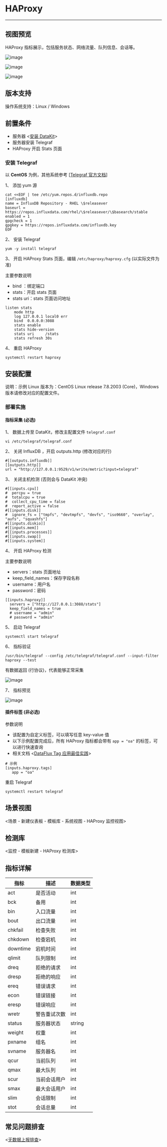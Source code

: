 # HAProxy
---

## 视图预览

HAProxy 指标展示，包括服务状态、网络流量、队列信息、会话等。

![image](../imgs/input-haproxy-1.png)

![image](../imgs/input-haproxy-2.png)

![image](../imgs/input-haproxy-3.png)

## 版本支持

操作系统支持：Linux / Windows

## 前置条件

- 服务器 <[安装 DataKit](../../datakit/datakit-install.md)>
- 服务器安装 Telegraf
- HAProxy 开启 Stats 页面

### 安装 Telegraf

以 **CentOS** 为例，其他系统参考 [[Telegraf 官方文档](https://docs.influxdata.com/telegraf/v1.19/introduction/installation/)]

1、 添加 yum 源

```
cat <<EOF | tee /etc/yum.repos.d/influxdb.repo
[influxdb]
name = InfluxDB Repository - RHEL \$releasever
baseurl = https://repos.influxdata.com/rhel/\$releasever/\$basearch/stable
enabled = 1
gpgcheck = 1
gpgkey = https://repos.influxdata.com/influxdb.key
EOF
```

2、 安装 Telegraf

```
yum -y install telegraf
```

3、 开启 HAProxy Stats 页面，编辑 `/etc/haproxy/haproxy.cfg` (以实际文件为准)

主要参数说明

- bind ：绑定端口
- stats：开启 stats 页面
- stats uri：stats 页面访问地址

```
listen stats
    mode http
    log 127.0.0.1 local0 err
    bind  0.0.0.0:3088
    stats enable
    stats hide-version
    stats uri     /stats
    stats refresh 30s
```

4、 重启 HAProxy

```
systemctl restart haproxy
```

## 安装配置

说明：示例 Linux 版本为：CentOS Linux release 7.8.2003 (Core)，Windows 版本请修改对应的配置文件。

### 部署实施

#### 指标采集 (必选)

1、 数据上传至 DataKit，修改主配置文件 `telegraf.conf`

```
vi /etc/telegraf/telegraf.conf
```

2、 关闭 InfluxDB ，开启 outputs.http (修改对应的行)

```
#[[outputs.influxdb]]
[[outputs.http]]
url = "http://127.0.0.1:9529/v1/write/metric?input=telegraf"
```

3、 关闭主机检测 (否则会与 DataKit 冲突)

```
#[[inputs.cpu]]
#  percpu = true
#  totalcpu = true
#  collect_cpu_time = false
#  report_active = false
#[[inputs.disk]]
#  ignore_fs = ["tmpfs", "devtmpfs", "devfs", "iso9660", "overlay", "aufs", "squashfs"]
#[[inputs.diskio]]
#[[inputs.mem]]
#[[inputs.processes]]
#[[inputs.swap]]
#[[inputs.system]]
```

4、 开启 HAProxy 检测

主要参数说明

- servers：stats 页面地址
- keep_field_names：保存字段名称
- username：用户名
- password：密码

```
[[inputs.haproxy]]
  servers = ["http://127.0.0.1:3088/stats"]
  keep_field_names = true
  # username = "admin"
  # password = "admin"
```

5、 启动 Telegraf

```
systemctl start telegraf
```

6、 指标验证

```
/usr/bin/telegraf --config /etc/telegraf/telegraf.conf --input-filter haproxy --test
```

有数据返回 (行协议)，代表能够正常采集

![image](../imgs/input-haproxy-4.png)

7、 指标预览

![image](../imgs/input-haproxy-5.png)

#### 插件标签 (非必选)

参数说明

- 该配置为自定义标签，可以填写任意 key-value 值
- 以下示例配置完成后，所有 HAProxy 指标都会带有 `app = "oa"` 的标签，可以进行快速查询
- 相关文档 <[DataFlux Tag 应用最佳实践](../../best-practices/insight/tag.md)>

```
# 示例
[inputs.haproxy.tags]
   app = "oa"
```

重启 Telegraf

```
systemctl restart telegraf
```

## 场景视图

<场景 - 新建仪表板 - 模板库 - 系统视图 - HAProxy 监控视图>

## 检测库

<监控 - 模板新建 - HAProxy 检测库>

## 指标详解

| 指标     | 描述         | 数据类型 |
| -------- | ------------ | -------- |
| act      | 是否活动     | int      |
| bck      | 备用         | int      |
| bin      | 入口流量     | int      |
| bout     | 出口流量     | int      |
| chkfail  | 检查失败     | int      |
| chkdown  | 检查宕机     | int      |
| downtime | 宕机时间     | int      |
| qlimit   | 队列限制     | int      |
| dreq     | 拒绝的请求   | int      |
| dresp    | 拒绝的响应   | int      |
| ereq     | 错误请求     | int      |
| econ     | 错误链接     | int      |
| eresp    | 错误响应     | int      |
| wretr    | 警告重试次数 | int      |
| status   | 服务器状态   | string   |
| weight   | 权重         | int      |
| pxname   | 组名         | int      |
| svname   | 服务器名     | int      |
| qcur     | 当前队列     | int      |
| qmax     | 最大队列     | int      |
| scur     | 当前会话用户 | int      |
| smax     | 最大会话用户 | int      |
| slim     | 会话限制     | int      |
| stot     | 会话总量     | int      |

## 常见问题排查

<[无数据上报排查](../../datakit/why-no-data.md)>
